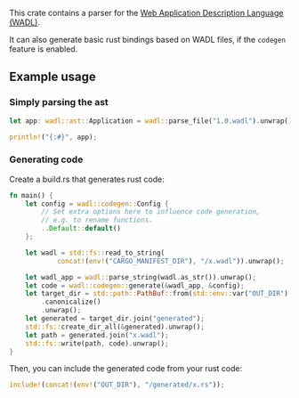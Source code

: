 This crate contains a parser for the [Web Application Description Language (WADL)](https://www.w3.org/submissions/wadl/).

It can also generate basic rust bindings based on WADL files, if the ``codegen`` feature is enabled.

## Example usage

### Simply parsing the ast

```rust
let app: wadl::ast::Application = wadl::parse_file("1.0.wadl").unwrap();

println!("{:#}", app);
```

### Generating code

Create a build.rs that generates rust code:

```rust
fn main() {
    let config = wadl::codegen::Config {
        // Set extra options here to influence code generation,
        // e.g. to rename functions.
        ..Default::default()
    };

    let wadl = std::fs::read_to_string(
            concat!(env!("CARGO_MANIFEST_DIR"), "/x.wadl")).unwrap();

    let wadl_app = wadl::parse_string(wadl.as_str()).unwrap();
    let code = wadl::codegen::generate(&wadl_app, &config);
    let target_dir = std::path::PathBuf::from(std::env::var("OUT_DIR").unwrap())
        .canonicalize()
        .unwrap();
    let generated = target_dir.join("generated");
    std::fs::create_dir_all(&generated).unwrap();
    let path = generated.join("x.wadl");
    std::fs::write(path, code).unwrap();
}
```

Then, you can include the generated code from your rust code:

```rust
include!(concat!(env!("OUT_DIR"), "/generated/x.rs"));
```
